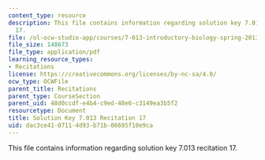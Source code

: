 ```yaml
---
content_type: resource
description: This file contains information regarding solution key 7.013 recitation
  17.
file: /ol-ocw-studio-app/courses/7-013-introductory-biology-spring-2013/dac3ce4107114d93b71b06695f10e9ca_MIT7_013S12_RecitatSol_17.pdf
file_size: 148673
file_type: application/pdf
learning_resource_types:
- Recitations
license: https://creativecommons.org/licenses/by-nc-sa/4.0/
ocw_type: OCWFile
parent_title: Recitations
parent_type: CourseSection
parent_uid: 48d0ccdf-e4b4-c9ed-48e6-c3149ea3b5f2
resourcetype: Document
title: Solution Key 7.013 Recitation 17
uid: dac3ce41-0711-4d93-b71b-06695f10e9ca
---
```

This file contains information regarding solution key 7.013 recitation 17.
